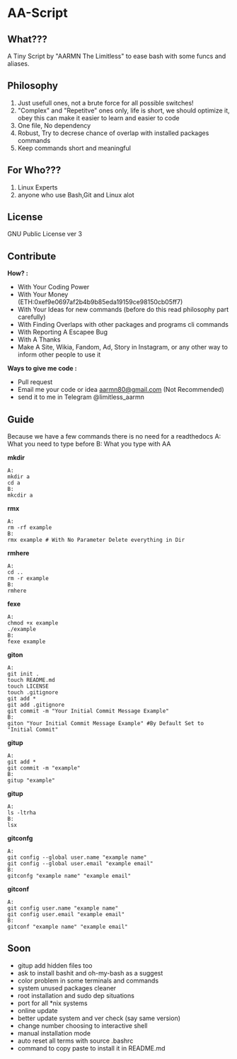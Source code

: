 # AA-Script

## What???
A Tiny Script by "AARMN The Limitless" to ease bash with some funcs and aliases.

## Philosophy
 1. Just usefull ones, not a brute force for all possible switches!
 2. "Complex" and "Repetitve" ones only, life is short, we should optimize it, obey this can make it easier to learn and easier to code 
 3. One file, No dependency
 4. Robust, Try to decrese chance of overlap with installed packages commands 
 5. Keep commands short and meaningful

## For Who???
 1. Linux Experts
 2. anyone who use Bash,Git and Linux alot

## License
GNU Public License ver 3

## Contribute
**How? :**
 - With Your Coding Power 
 - With Your Money (ETH:0xef9e0697af2b4b9b85eda19159ce98150cb05ff7)
 - With Your Ideas for new commands (before do this read philosophy part carefully)
 - With Finding Overlaps with other packages and programs cli commands
 - With Reporting A Escapee Bug
 - With A Thanks
 - Make A Site, Wikia, Fandom, Ad, Story in Instagram, or any other way to inform other people to use it

**Ways to give me code :**
 - Pull request
 - Email me your code or idea aarmn80@gmail.com (Not Recommended)
 - send it to me in Telegram @limitless_aarmn

## Guide
Because we have a few commands there is no need for a readthedocs 
A: What you need to type before 
B: What you type with AA

**mkdir**

    A:
    mkdir a
    cd a
    B:
    mkcdir a

**rmx**

    A:
    rm -rf example
    B:
    rmx example # With No Parameter Delete everything in Dir

**rmhere**

    A:
    cd ..
    rm -r example
    B:
    rmhere

**fexe**

    A:
    chmod +x example
    ./example
    B:
    fexe example

**giton**

    A:
    git init .
    touch README.md
    touch LICENSE
    touch .gitignore
    git add *
    git add .gitignore
    git commit -m "Your Initial Commit Message Example"
    B:
    giton "Your Initial Commit Message Example" #By Default Set to "Initial Commit"

**gitup**

    A:
    git add *
    git commit -m "example"
    B:
    gitup "example"

**gitup**

    A:
    ls -ltrha
    B:
    lsx

**gitconfg**

    A:
    git config --global user.name "example name"
    git config --global user.email "example email"
    B:
    gitconfg "example name" "example email"

**gitconf**

    A:
    git config user.name "example name"
    git config user.email "example email"
    B:
    gitconf "example name" "example email"

## Soon
 - gitup add hidden files too
 - ask to install bashit and oh-my-bash as a suggest
 - color problem in some terminals and commands
 - system unused packages cleaner
 - root installation and sudo dep situations
 - port for all *nix systems
 - online update
 - better update system and ver check (say same version)
 - change number choosing to interactive shell
 - manual installation mode
 - auto reset all terms with source .bashrc
 - command to copy paste to install it in README.md
